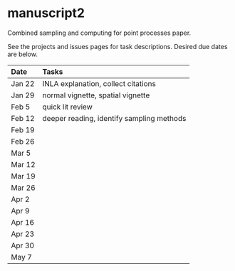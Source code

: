 # manuscript2

Combined sampling and computing for point processes paper.

See the projects and issues pages for task descriptions. Desired due dates are below.

| Date   | Tasks |
|:-------|:------|
| Jan 22 | INLA explanation, collect citations |
| Jan 29 | normal vignette, spatial vignette |
| Feb  5 | quick lit review |
| Feb 12 | deeper reading, identify sampling methods |
| Feb 19 |  |
| Feb 26 |  |
| Mar  5 |  |
| Mar 12 |  |
| Mar 19 |  |
| Mar 26 |  |
| Apr  2 |  |
| Apr  9 |  |
| Apr 16 |  |
| Apr 23 |  |
| Apr 30 |  |
| May  7 |  |
